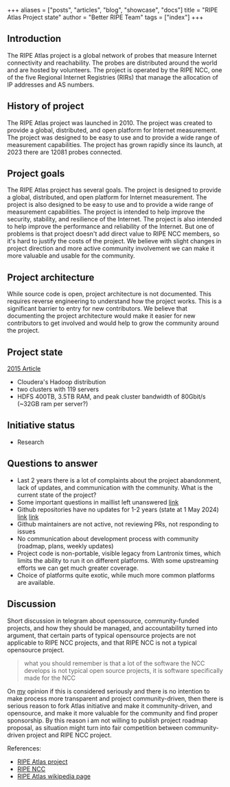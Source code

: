 +++
aliases = ["posts", "articles", "blog", "showcase", "docs"]
title = "RIPE Atlas Project state"
author = "Better RIPE Team"
tags = ["index"]
+++

## Introduction

The RIPE Atlas project is a global network of probes that measure Internet connectivity and reachability. The probes are distributed around the world and are hosted by volunteers. The project is operated by the RIPE NCC, one of the five Regional Internet Registries (RIRs) that manage the allocation of IP addresses and AS numbers.

## History of project

The RIPE Atlas project was launched in 2010. The project was created to provide a global, distributed, and open platform for Internet measurement. The project was designed to be easy to use and to provide a wide range of measurement capabilities. The project has grown rapidly since its launch, at 2023 there are 12081 probes connected.

## Project goals

The RIPE Atlas project has several goals. The project is designed to provide a global, distributed, and open platform for Internet measurement. The project is also designed to be easy to use and to provide a wide range of measurement capabilities. The project is intended to help improve the security, stability, and resilience of the Internet. The project is also intended to help improve the performance and reliability of the Internet.
But one of problems is that project doesn't add direct value to RIPE NCC members, so it's hard to justify the costs of the project. We believe with slight changes in project direction and more active community involvement we can make it more valuable and usable for the community.

## Project architecture

While source code is open, project architecture is not documented. This requires reverse engineering to understand how the project works. This is a significant barrier to entry for new contributors. We believe that documenting the project architecture would make it easier for new contributors to get involved and would help to grow the community around the project.

## Project state

[2015 Article](https://labs.ripe.net/author/paul_de_weerd/processing-ripe-atlas-and-ripestat-data-with-hadoop/)

- Cloudera's Hadoop distribution
- two clusters with 119 servers
- HDFS 400TB, 3.5TB RAM, and peak cluster bandwidth of 80Gbit/s (~32GB ram per server?)

## Initiative status

- Research

## Questions to answer

- Last 2 years there is a lot of complaints about the project abandonment, lack of updates, and communication with the community. What is the current state of the project?
- Some important questions in maillist left unanswered [link](https://www.ripe.net/ripe/mail/archives/ripe-atlas/2024-February/005698.html)
- Github repositories have no updates for 1-2 years (state at 1 May 2024) [link](https://github.com/RIPE-NCC/ripe-atlas-probe-measurements) [link](https://github.com/RIPE-NCC/ripe-atlas-tools)
- Github maintainers are not active, not reviewing PRs, not responding to issues
- No communication about development process with community (roadmap, plans, weekly updates)
- Project code is non-portable, visible legacy from Lantronix times, which limits the ability to run it on different platforms. With some upstreaming efforts we can get much greater coverage.
- Choice of platforms quite exotic, while much more common platforms are available.

## Discussion

Short discussion in telegram about opensource, community-funded projects, and how they should be managed, and accountability turned into argument, that certain parts of typical
opensource projects are not applicable to RIPE NCC projects, and that RIPE NCC is not a typical opensource project.
> what you should remember is that a lot of the software the NCC develops is not typical open source projects, it is software specifically made for the NCC

On [my](/team/nuclearcat) opinion if this is considered seriously and there is no intention to make process more transparent and project community-driven, then there is serious reason to fork Atlas initiative and make it community-driven, and opensource, and make it more valuable for the community and find proper sponsorship.
By this reason i am not willing to publish project roadmap proposal, as situation might turn into fair competition between community-driven project and RIPE NCC project.

References:
- [RIPE Atlas project](https://atlas.ripe.net/)
- [RIPE NCC](https://www.ripe.net/)
- [RIPE Atlas wikipedia page](https://en.wikipedia.org/wiki/RIPE_Atlas)
